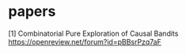 # papers
[1] Combinatorial Pure Exploration of Causal Bandits <br>
https://openreview.net/forum?id=pBBsrPzq7aF
